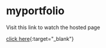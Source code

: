 # myportfolio

Visit this link to watch the hosted page

[click here](https://prasanthgrandhe.github.io/myportfolio/){:target="_blank"}
